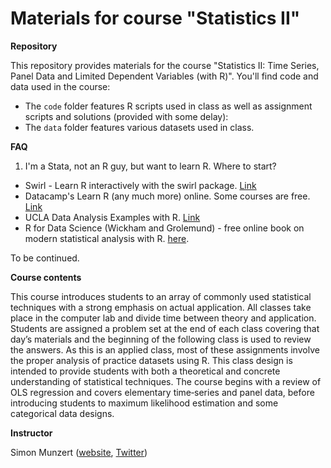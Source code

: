 # Materials for course "Statistics II"

**Repository**

This repository provides materials for the course "Statistics II: Time Series, Panel Data and Limited Dependent Variables (with R)". You'll find code and data used in the course:

- The `code` folder features R scripts used in class as well as assignment scripts and solutions (provided with some delay): 
- The `data` folder features various datasets used in class.

**FAQ**

1. I'm a Stata, not an R guy, but want to learn R. Where to start? 

-  Swirl - Learn R interactively with the swirl package. [Link](https://moodle.hertie-school.org/mod/url/view.php?id=43128)
-  Datacamp's Learn R (any much more) online. Some courses are free. [Link](https://moodle.hertie-school.org/mod/url/view.php?id=43129)
-  UCLA Data Analysis Examples with R. [Link](https://moodle.hertie-school.org/mod/url/view.php?id=43130)
- R for Data Science (Wickham and Grolemund) - free online book on modern statistical analysis with R.
  [here](https://moodle.hertie-school.org/mod/url/view.php?id=43131).

To be continued.


**Course contents**

This course introduces students to an array of commonly used statistical techniques with a strong emphasis on actual application. All classes take place in the computer lab and divide time between theory and application. Students are assigned a problem set at the end of each class covering that day’s materials and the beginning of the following class is used to review the answers. As this is an applied class, most of these assignments involve the proper analysis of practice datasets using R. This class design is intended to provide students with both a theoretical and concrete understanding of statistical techniques. The course begins with a review of OLS regression and covers elementary time‐series and panel data, before introducing students to maximum likelihood estimation and some categorical data designs.

**Instructor** 

Simon Munzert ([website](https://simonmunzert.github.io), [Twitter](https://twitter.com/simonsaysnothin))

